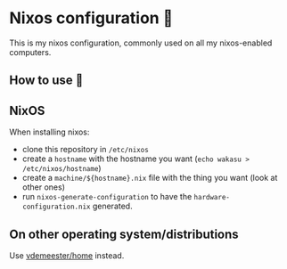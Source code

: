 # Nixos configuration 🐸

This is my nixos configuration, commonly used on all my
nixos-enabled computers.

## How to use 🐻

## NixOS

When installing nixos:

- clone this repository in `/etc/nixos`
- create a `hostname` with the hostname you want (`echo wakasu > /etc/nixos/hostname`)
- create a `machine/${hostname}.nix` file with the thing you want (look at other ones)
- run `nixos-generate-configuration` to have the
  `hardware-configuration.nix` generated.
  
## On other operating system/distributions

Use [vdemeester/home](https://github.com/vdemeester/home) instead.
